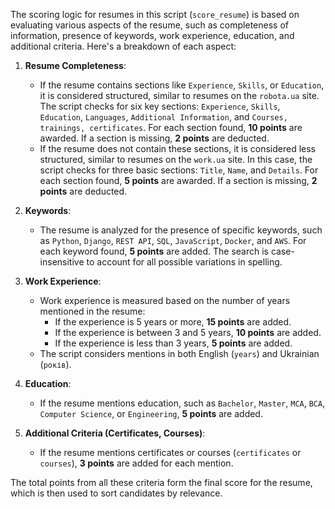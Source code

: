 The scoring logic for resumes in this script (`score_resume`) is based on evaluating various 
aspects of the resume, such as completeness of information, presence of keywords, work experience,
education, and additional criteria. Here's a breakdown of each aspect:

1. **Resume Completeness**:
   - If the resume contains sections like `Experience`, `Skills`, or `Education`, it is considered structured, similar to resumes on the `robota.ua` site. The script checks for six key sections: `Experience`, `Skills`, `Education`, `Languages`, `Additional Information`, and `Courses, trainings, certificates`. For each section found, **10 points** are awarded. If a section is missing, **2 points** are deducted.
   - If the resume does not contain these sections, it is considered less structured, similar to resumes on the `work.ua` site. In this case, the script checks for three basic sections: `Title`, `Name`, and `Details`. For each section found, **5 points** are awarded. If a section is missing, **2 points** are deducted.

2. **Keywords**:
   - The resume is analyzed for the presence of specific keywords, such as `Python`, `Django`, `REST API`, `SQL`, `JavaScript`, `Docker`, and `AWS`. For each keyword found, **5 points** are added. The search is case-insensitive to account for all possible variations in spelling.

3. **Work Experience**:
   - Work experience is measured based on the number of years mentioned in the resume:
     - If the experience is 5 years or more, **15 points** are added.
     - If the experience is between 3 and 5 years, **10 points** are added.
     - If the experience is less than 3 years, **5 points** are added.
   - The script considers mentions in both English (`years`) and Ukrainian (`років`).

4. **Education**:
   - If the resume mentions education, such as `Bachelor`, `Master`, `MCA`, `BCA`, `Computer Science`, or `Engineering`, **5 points** are added.

5. **Additional Criteria (Certificates, Courses)**:
   - If the resume mentions certificates or courses (`certificates` or `courses`), **3 points** are added for each mention.

The total points from all these criteria form the final score for the resume, which is then used 
to sort candidates by relevance.
